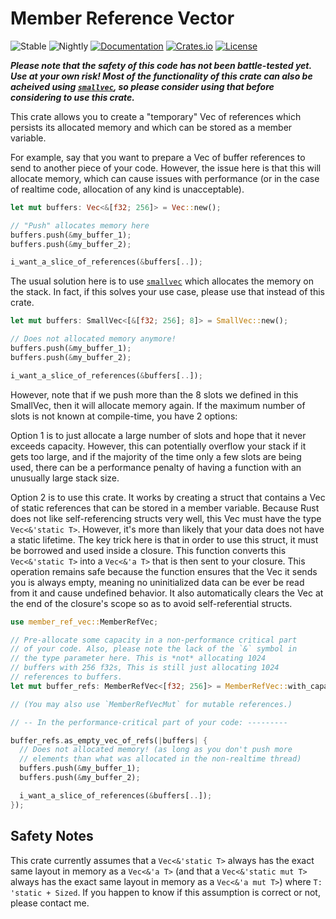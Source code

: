 # Member Reference Vector
![Stable](https://github.com/BillyDM/member-ref-vec/workflows/stable/badge.svg)
![Nightly](https://github.com/BillyDM/member-ref-vec/workflows/nightly/badge.svg)
[![Documentation](https://docs.rs/member-ref-vec/badge.svg)](https://docs.rs/member-ref-vec)
[![Crates.io](https://img.shields.io/crates/v/member-ref-vec.svg)](https://crates.io/crates/member-ref-vec)
[![License](https://img.shields.io/crates/l/member-ref-vec.svg)](https://github.com/BillyDM/member-ref-vec/blob/main/LICENSE)

***Please note that the safety of this code has not been battle-tested yet. Use at your own risk! Most of the functionality of this crate can also be acheived using [`smallvec`], so please consider using that before considering to use this crate.***

This crate allows you to create a "temporary" Vec of references which persists its allocated memory and which can be stored as a member variable.

For example, say that you want to prepare a Vec of buffer references to send to another piece of your code. However, the issue here is that this will allocate memory, which can cause issues with performance (or in the case of realtime code, allocation of any kind is unacceptable).
```rust
let mut buffers: Vec<&[f32; 256]> = Vec::new();

// "Push" allocates memory here
buffers.push(&my_buffer_1);
buffers.push(&my_buffer_2);

i_want_a_slice_of_references(&buffers[..]);
```

The usual solution here is to use [`smallvec`] which allocates the memory on the stack. In fact, if this solves your use case, please use that instead of this crate.
```rust
let mut buffers: SmallVec<[&[f32; 256]; 8]> = SmallVec::new();

// Does not allocated memory anymore!
buffers.push(&my_buffer_1);
buffers.push(&my_buffer_2);

i_want_a_slice_of_references(&buffers[..]);
```

However, note that if we push more than the 8 slots we defined in this SmallVec, then it will allocate memory again. If the maximum number of slots is not known at compile-time, you have 2 options:

Option 1 is to just allocate a large number of slots and hope that it never exceeds capacity. However, this can potentially overflow your stack if it gets too large, and if the majority of the time only a few slots are being used, there can be a performance penalty of having a function with an unusually large stack size.

Option 2 is to use this crate. It works by creating a struct that contains a Vec of static references that can be stored in a member variable. Because Rust does not like self-referencing structs very well, this Vec must have the type `Vec<&'static T>`. However, it's more than likely that your data does not have a static lifetime. The key trick here is that in order to use this struct, it must be borrowed and used inside a closure. This function converts this `Vec<&'static T>` into a `Vec<&'a T>` that is then sent to your closure. This operation remains safe because the function ensures that the Vec it sends you is always empty, meaning no uninitialized data can be ever be read from it and cause undefined behavior. It also automatically clears the Vec at the end of the closure's scope so as to avoid self-referential structs.
```rust
use member_ref_vec::MemberRefVec;

// Pre-allocate some capacity in a non-performance critical part
// of your code. Also, please note the lack of the `&` symbol in
// the type parameter here. This is *not* allocating 1024
// buffers with 256 f32s, This is still just allocating 1024
// references to buffers.
let mut buffer_refs: MemberRefVec<[f32; 256]> = MemberRefVec::with_capacity(1024);

// (You may also use `MemberRefVecMut` for mutable references.)

// -- In the performance-critical part of your code: ---------

buffer_refs.as_empty_vec_of_refs(|buffers| {
  // Does not allocated memory! (as long as you don't push more
  // elements than what was allocated in the non-realtime thread)
  buffers.push(&my_buffer_1);
  buffers.push(&my_buffer_2);

  i_want_a_slice_of_references(&buffers[..]);
});
```

## Safety Notes
This crate currently assumes that a `Vec<&'static T>` always has the exact same layout in memory as a `Vec<&'a T>` (and that a `Vec<&'static mut T>` always has the exact same layout in memory as a `Vec<&'a mut T>`) where `T: 'static + Sized`. If you happen to know if this assumption is correct or not, please contact me.

[`smallvec`]: https://crates.io/crates/smallvec
